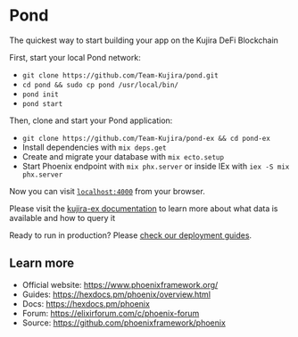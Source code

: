 # Pond

The quickest way to start building your app on the Kujira DeFi Blockchain

First, start your local Pond network:

- `git clone https://github.com/Team-Kujira/pond.git`
- `cd pond && sudo cp pond /usr/local/bin/`
- `pond init`
- `pond start`

Then, clone and start your Pond application:

- `git clone https://github.com/Team-Kujira/pond-ex && cd pond-ex`
- Install dependencies with `mix deps.get`
- Create and migrate your database with `mix ecto.setup`
- Start Phoenix endpoint with `mix phx.server` or inside IEx with `iex -S mix phx.server`

Now you can visit [`localhost:4000`](http://localhost:4000) from your browser.

Please visit the [kujira-ex documentation](https://hexdocs.pm/kujira/api-reference.html) to learn more about what data is available and how to query it

Ready to run in production? Please [check our deployment guides](https://hexdocs.pm/phoenix/deployment.html).

## Learn more

- Official website: https://www.phoenixframework.org/
- Guides: https://hexdocs.pm/phoenix/overview.html
- Docs: https://hexdocs.pm/phoenix
- Forum: https://elixirforum.com/c/phoenix-forum
- Source: https://github.com/phoenixframework/phoenix
